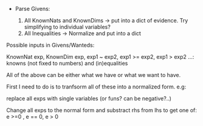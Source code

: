  * Parse Givens:
 
   1. All KnownNats and KnownDims -> put into a dict of evidence.
      Try simplifying to individual variables?
   2. All Inequalities -> Normalize and put into a dict
   
   
   

Possible inputs in Givens/Wanteds:

KnownNat exp, KnownDim exp, exp1 ~ exp2, exp1 >= exp2, exp1 > exp2 ...: knowns (not fixed to numbers) and (in)equalities

All of the above can be either what we have or what we want to have.


First I need to do is to tranfsorm all of these into a normalized form.
e.g:

replace all exps with single variables (or funs? can be negative?..)

Change all exps to the normal form and substract rhs from lhs to get one of: e >=0 , e == 0, e > 0


